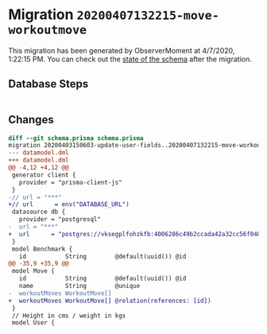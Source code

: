 # Migration `20200407132215-move-workoutmove`

This migration has been generated by ObserverMoment at 4/7/2020, 1:22:15 PM.
You can check out the [state of the schema](./schema.prisma) after the migration.

## Database Steps

```sql

```

## Changes

```diff
diff --git schema.prisma schema.prisma
migration 20200403150603-update-user-fields..20200407132215-move-workoutmove
--- datamodel.dml
+++ datamodel.dml
@@ -4,12 +4,12 @@
 generator client {
   provider = "prisma-client-js"
 }
-// url = "***"
+// url      = env("DATABASE_URL")
 datasource db {
   provider = "postgresql"
-  url = "***"
+  url      = "postgres://vksegplfohzkfb:4006286c49b2ccada42a32cc56f0405ae370152bd9e594d3f38b5d1f34cebadb@ec2-79-125-26-232.eu-west-1.compute.amazonaws.com:5432/dfj0e91erhbqs1"
 }
 model Benchmark {
   id           String        @default(uuid()) @id
@@ -35,9 +35,9 @@
 model Move {
   id           String        @default(uuid()) @id
   name         String        @unique
-  workoutMoves WorkoutMove[]
+  workoutMoves WorkoutMove[] @relation(references: [id])
 }
 // Height in cms / weight in kgs
 model User {
```


